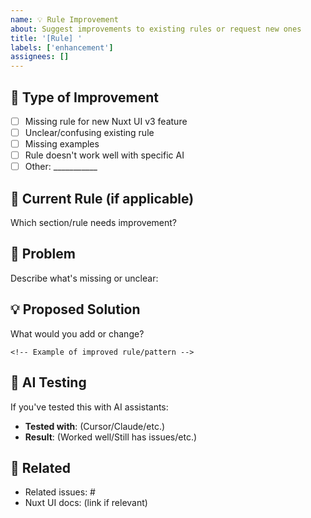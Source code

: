 ```yaml
---
name: 💡 Rule Improvement
about: Suggest improvements to existing rules or request new ones
title: '[Rule] '
labels: ['enhancement']
assignees: []
---
```


## 🎯 Type of Improvement
- [ ] Missing rule for new Nuxt UI v3 feature
- [ ] Unclear/confusing existing rule
- [ ] Missing examples
- [ ] Rule doesn't work well with specific AI
- [ ] Other: ___________

## 📖 Current Rule (if applicable)
Which section/rule needs improvement?

## 🚨 Problem
Describe what's missing or unclear:

## 💡 Proposed Solution
What would you add or change?

```vue
<!-- Example of improved rule/pattern -->
```

## 🤖 AI Testing
If you've tested this with AI assistants:
- **Tested with**: (Cursor/Claude/etc.)
- **Result**: (Worked well/Still has issues/etc.)

## 🔗 Related
- Related issues: #
- Nuxt UI docs: (link if relevant) 
